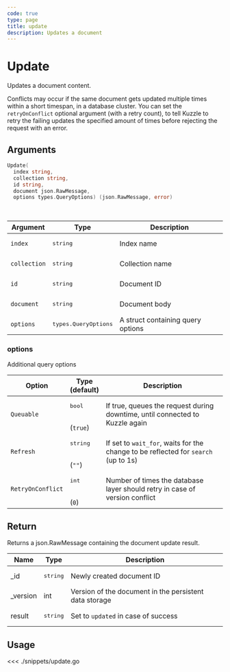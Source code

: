 ```yaml
---
code: true
type: page
title: update
description: Updates a document
---
```


# Update

Updates a document content.

Conflicts may occur if the same document gets updated multiple times within a short timespan, in a database cluster.
You can set the `retryOnConflict` optional argument (with a retry count), to tell Kuzzle to retry the failing updates the specified amount of times before rejecting the request with an error.

## Arguments

```go
Update(
  index string,
  collection string,
  id string,
  document json.RawMessage,
  options types.QueryOptions) (json.RawMessage, error)
```

<br/>

| Argument     | Type                          | Description                       |
| ------------ | ----------------------------- | --------------------------------- |
| `index`      | <pre>string</pre>             | Index name                        |
| `collection` | <pre>string</pre>             | Collection name                   |
| `id`         | <pre>string</pre>             | Document ID                       |
| `document`   | <pre>string</pre>             | Document body                     |
| `options`    | <pre>types.QueryOptions</pre> | A struct containing query options |

### options

Additional query options

| Option            | Type<br/>(default)            | Description                                                                        |
| ----------------- | ----------------------------- | ---------------------------------------------------------------------------------- |
| `Queuable`        | <pre>bool</pre> <br/>(`true`) | If true, queues the request during downtime, until connected to Kuzzle again       |
| `Refresh`         | <pre>string</pre><br/>(`""`)  | If set to `wait_for`, waits for the change to be reflected for `search` (up to 1s) |
| `RetryOnConflict` | <pre>int</pre><br/>(`0`)      | Number of times the database layer should retry in case of version conflict        |

## Return

Returns a json.RawMessage containing the document update result.

| Name      | Type              | Description                                            |
| --------- | ----------------- | ------------------------------------------------------ |
| \_id      | <pre>string</pre> | Newly created document ID                              |
| \_version | int               | Version of the document in the persistent data storage |
| result    | <pre>string</pre> | Set to `updated` in case of success                    |

## Usage

<<< ./snippets/update.go
